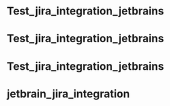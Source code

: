 # Test_jira_integration_jetbrains
# Test_jira_integration_jetbrains
# Test_jira_integration_jetbrains
# jetbrain_jira_integration
